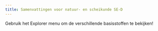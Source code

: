 ```yaml
---
title: Samenvattingen voor natuur- en scheikunde SE-D
---
```


Gebruik het Explorer menu om de verschillende basisstoffen te bekijken!
